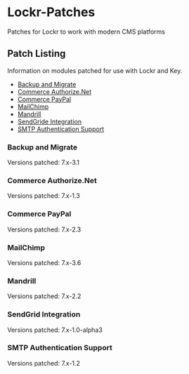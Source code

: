 # Lockr-Patches
Patches for Lockr to work with modern CMS platforms

## Patch Listing

Information on modules patched for use with Lockr and Key.

- [Backup and Migrate](#backup-and-migrate)
- [Commerce Authorize.Net](#commerce-authorize.net)
- [Commerce PayPal](#commerce-paypal)
- [MailChimp](#mailchimp)
- [Mandrill](#mandrill)
- [SendGride Integration](#sendgrid-integration)
- [SMTP Authentication Support](#smtp-authentication-support)

### Backup and Migrate

Versions patched: 7.x-3.1

### Commerce Authorize.Net

Versions patched: 7.x-1.3

### Commerce PayPal

Versions patched: 7.x-2.3

### MailChimp

Versions patched: 7.x-3.6

### Mandrill

Versions patched: 7.x-2.2

### SendGrid Integration

Versions patched: 7.x-1.0-alpha3

### SMTP Authentication Support

Versions patched: 7.x-1.2

